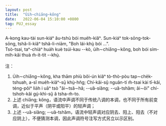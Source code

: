 ```yaml
---
layout: post
title:  "U̍ih∼chia̋ng∼kőng"
date:   2022-06-04 15:10:00 +0800
tag: PUJ_essay
---
```


<section class="PUJ">

A-kong kau-tài sun-kiáⁿ ău-tshù bói mue̍h-kiăⁿ. Sun-kiáⁿ tok-sōng-tok-sōng, tshâ-li-kiâⁿ tshâ-li-niām, "Boh lái-khṳ̀ bói ...".<br>
Tsò-tsai, taⁿ-chiàⁿ hua̍h kuè tsúi-kau --kò, u̍ih∼chia̋ng∼kőng, boh bói sím-mih-kâi thuà m̆-it-tit --khṳ̀.<br>
<br>
注：<br>
1. U̍ih∼chia̋ng∼kőng, kha thām phiù bŏi-ún kiâⁿ tò-thò-pòu tap∼che̍k-tshuah, a-sĭ mue̍h-kiăⁿ-sṳ̄ khṳ̀-hn̆g; Chí-kâi-sṳ̂ nguân-tí m̆-tsai kài tī-kâi, téng-pôiⁿ lia̍h i uāⁿ tsò "ăi∼tsă∼hă; --uȁ-siȁng; --uȁ-tshȁm; âi∼ŏi" chí-tshoh-kâi gṳ́-khì-sṳ̂ â tsha-m̆-to.<br>
2. 上述 chia̋ng; kőng，语流中声调不同于传统八调的本调，也不同于所有前变调，近似于平声（阴平或阳平）的轻声调；<br>
3. 上述 --uȁ-siȁng; --uȁ-tshȁm，语流中轻声调对应阴去、阳上、阳去（不对应阴上），不便猜测本调，因此声调符号注写方式另立以示区别。<br>
</section>
